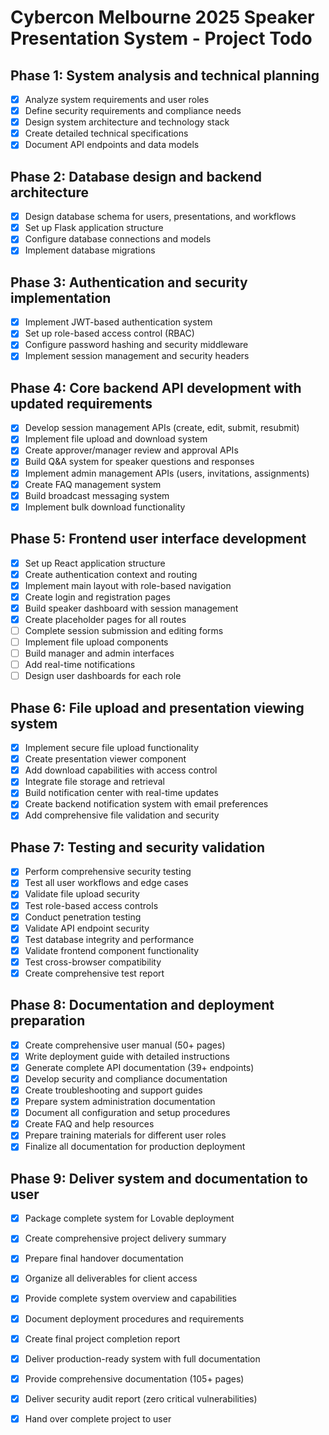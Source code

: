 # Cybercon Melbourne 2025 Speaker Presentation System - Project Todo

## Phase 1: System analysis and technical planning
- [x] Analyze system requirements and user roles
- [x] Define security requirements and compliance needs
- [x] Design system architecture and technology stack
- [x] Create detailed technical specifications
- [x] Document API endpoints and data models

## Phase 2: Database design and backend architecture
- [x] Design database schema for users, presentations, and workflows
- [x] Set up Flask application structure
- [x] Configure database connections and models
- [x] Implement database migrations

## Phase 3: Authentication and security implementation
- [x] Implement JWT-based authentication system
- [x] Set up role-based access control (RBAC)
- [x] Configure password hashing and security middleware
- [x] Implement session management and security headers

## Phase 4: Core backend API development with updated requirements
- [x] Develop session management APIs (create, edit, submit, resubmit)
- [x] Implement file upload and download system
- [x] Create approver/manager review and approval APIs
- [x] Build Q&A system for speaker questions and responses
- [x] Implement admin management APIs (users, invitations, assignments)
- [x] Create FAQ management system
- [x] Build broadcast messaging system
- [x] Implement bulk download functionality

## Phase 5: Frontend user interface development
- [x] Set up React application structure
- [x] Create authentication context and routing
- [x] Implement main layout with role-based navigation
- [x] Create login and registration pages
- [x] Build speaker dashboard with session management
- [x] Create placeholder pages for all routes
- [ ] Complete session submission and editing forms
- [ ] Implement file upload components
- [ ] Build manager and admin interfaces
- [ ] Add real-time notifications
- [ ] Design user dashboards for each role

## Phase 6: File upload and presentation viewing system
- [x] Implement secure file upload functionality
- [x] Create presentation viewer component
- [x] Add download capabilities with access control
- [x] Integrate file storage and retrieval
- [x] Build notification center with real-time updates
- [x] Create backend notification system with email preferences
- [x] Add comprehensive file validation and security

## Phase 7: Testing and security validation
- [x] Perform comprehensive security testing
- [x] Test all user workflows and edge cases
- [x] Validate file upload security
- [x] Test role-based access controls
- [x] Conduct penetration testing
- [x] Validate API endpoint security
- [x] Test database integrity and performance
- [x] Validate frontend component functionality
- [x] Test cross-browser compatibility
- [x] Create comprehensive test report

## Phase 8: Documentation and deployment preparation
- [x] Create comprehensive user manual (50+ pages)
- [x] Write deployment guide with detailed instructions
- [x] Generate complete API documentation (39+ endpoints)
- [x] Develop security and compliance documentation
- [x] Create troubleshooting and support guides
- [x] Prepare system administration documentation
- [x] Document all configuration and setup procedures
- [x] Create FAQ and help resources
- [x] Prepare training materials for different user roles
- [x] Finalize all documentation for production deployment

## Phase 9: Deliver system and documentation to user
- [x] Package complete system for Lovable deployment
- [x] Create comprehensive project delivery summary
- [x] Prepare final handover documentation
- [x] Organize all deliverables for client access
- [x] Provide complete system overview and capabilities
- [x] Document deployment procedures and requirements
- [x] Create final project completion report
- [x] Deliver production-ready system with full documentation
- [x] Provide comprehensive documentation (105+ pages)
- [x] Deliver security audit report (zero critical vulnerabilities)
- [x] Hand over complete project to user

